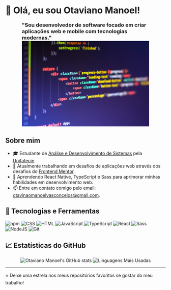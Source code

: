 # 👋 Olá, eu sou Otaviano Manoel!

<div align="center" style="text-align: center;">
  <h3 style="display: inline-block; text-align: left; width: 400px; margin: 0;">
    "Sou desenvolvedor de software focado em criar aplicações web e mobile com tecnologias modernas."
  </h3>
  <img src="./Assets/ferenc-almasi-c8h0n7fSTqs-unsplash.jpg" alt="JSX Coding" width="400" height="250" style="display: inline-block; max-width: 100%; height: auto;">
</div>

## Sobre mim
- 🎓 Estudante de [Análise e Desenvolvimento de Sistemas](https://www.unifatecie.edu.br/) pela [Unifatecie](https://www.unifatecie.edu.br/).
- 🔭 Atualmente trabalhando em desafios de aplicações web através dos desafios do [Frontend Mentor](https://www.frontendmentor.io/).
- 🌱 Aprendendo React Native, TypeScript e Sass para aprimorar minhas habilidades em desenvolvimento web.
- 📫 Entre em contato comigo pelo email: [otavinaomanoelvasconcelos@gmail.com](mailto:otavinaomanoelvasconcelos@gmail.com).

## 🔧 Tecnologias e Ferramentas
![npm](https://img.shields.io/badge/npm-CB3837?logo=npm&logoColor=fff)
![CSS](https://img.shields.io/badge/CSS-1572B6?logo=css3&logoColor=fff)
![HTML](https://img.shields.io/badge/HTML-%23E34F26.svg?logo=html5&logoColor=white)
![JavaScript](https://img.shields.io/badge/JavaScript-F7DF1E?logo=javascript&logoColor=000)
![TypeScript](https://img.shields.io/badge/TypeScript-3178C6?logo=typescript&logoColor=fff)
![React](https://img.shields.io/badge/React-%2320232a.svg?logo=react&logoColor=%2361DAFB)
![Sass](https://img.shields.io/badge/Sass-bf4180?logo=sass&logoColor=fff)
![NodeJS](https://img.shields.io/badge/Node.js-6DA55F?logo=node.js&logoColor=white)
![Git](https://img.shields.io/badge/Git-F05032?logo=git&logoColor=fff)

## 📈 Estatísticas do GitHub
<div align="center">
  <img src="https://github-readme-stats.vercel.app/api?username=otaviano-manoel&show_icons=true&theme=radical" alt="Otaviano Manoel's GitHub stats" width="400">
  <img src="https://github-readme-stats.vercel.app/api/top-langs/?username=otaviano-manoel&layout=compact&theme=radical" alt="Linguagens Mais Usadas" width="400">
</div>

---

⭐️ Deixe uma estrela nos meus repositórios favoritos se gostar do meu trabalho!
